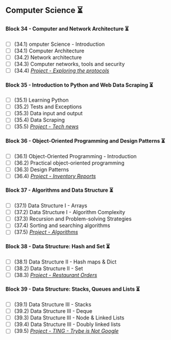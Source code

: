 ## Computer Science :hourglass_flowing_sand:

#### Block 34 - Computer and Network Architecture	:hourglass_flowing_sand:
- [ ] (34.1) omputer Science - Introduction
- [ ] (34.1) Computer Architecture
- [ ] (34.2) Network architecture
- [ ] (34.3) Computer networks, tools and security
- [ ] (34.4) _[Project - Exploring the protocols]()_

#### Block 35 - Introduction to Python and Web Data Scraping :hourglass_flowing_sand:
- [ ] (35.1) Learning Python
- [ ] (35.2) Tests and Exceptions
- [ ] (35.3) Data input and output
- [ ] (35.4) Data Scraping
- [ ] (35.5) _[Project - Tech news]()_

#### Block 36 - Object-Oriented Programming and Design Patterns :hourglass_flowing_sand:
- [ ] (36.1) Object-Oriented Programming - Introduction
- [ ] (36.2) Practical object-oriented programming
- [ ] (36.3) Design Patterns
- [ ] (36.4) _[Project - Inventory Reports]()_

#### Block 37 - Algorithms and Data Structure	:hourglass_flowing_sand:
- [ ] (37.1) Data Structure I - Arrays
- [ ] (37.2) Data Structure I - Algorithm Complexity
- [ ] (37.3) Recursion and Problem-solving Strategies
- [ ] (37.4) Sorting and searching algorithms
- [ ] (37.5) _[Project - Algorithms]()_

#### Block 38 - Data Structure: Hash and Set :hourglass_flowing_sand:
- [ ] (38.1) Data Structure II - Hash maps & Dict
- [ ] (38.2) Data Structure II - Set
- [ ] (38.3) _[Project - Restaurant Orders]()_

#### Block 39 - Data Structure: Stacks, Queues and Lists	:hourglass_flowing_sand:
- [ ] (39.1) Data Structure III - Stacks
- [ ] (39.2) Data Structure III - Deque
- [ ] (39.3) Data Structure III - Node & Linked Lists
- [ ] (39.4) Data Structure III - Doubly linked lists
- [ ] (39.5) _[Project - TING - Trybe is Not Google]()_

